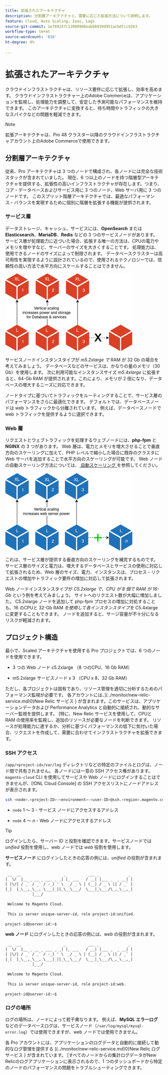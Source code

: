 ```yaml
---
title: 拡張されたアーキテクチャ
description: 分割層アーキテクチャと、需要に応じた拡張方法について説明します。
feature: Cloud, Auto Scaling, Iaas, Logs
source-git-commit: 1e789247c12009908eabb6039d951acbdfcc9263
workflow-type: tm+mt
source-wordcount: '816'
ht-degree: 0%

---
```


# 拡張されたアーキテクチャ

クラウドインフラストラクチャは、リソース要件に応じて拡張し、効率を高めます。 クラウドインフラストラクチャー上のAdobe Commerceは、アプリケーションを監視し、処理能力を調整して、安定した予測可能なパフォーマンスを維持できます。 このアーキテクチャに変換すると、待ち時間やトラフィックの大きなスパイクなどの問題を軽減できます。

>[!NOTE]
>
>拡張アーキテクチャは、Pro 48 クラスター以降のクラウドインフラストラクチャアカウント上のAdobe Commerceで使用できます。

## 分割層アーキテクチャ

従来、Pro アーキテクチャは 3 つのノードで構成され、各ノードには完全な技術スタックが含まれていました。 現在、6 つ以上のノードを持つ階層型アーキテクチャを提供する、拡張性の高いインフラストラクチャが存在します。つまり、コア・データベースおよびサービス用に 3 つのノード、Web サーバ用に 3 つのノードです。 このスプリット階層アーキテクチャでは、最適なパフォーマンス・バランスを実現するために個別に階層を拡張する機能が提供されます。

### サービス層

データストレージ、キャッシュ、サービスには、**OpenSearch** または **Elasticsearch**、**MariaDB**、**Redis** などの 3 つのサービスノードがあります。 サービス層が処理能力に近づいた場合、拡張する唯一の方法は、CPUの電力やメモリを増やすなど、サーバーのサイズを大きくすることです。 処理能力は、使用できるノードのサイズによって制限されます。 データベースクラスターは高可用性を実現するように設計されているので、使用されるテクノロジーでは、信頼性の高い方法で水平方向にスケールすることはできません。

![ サービス層の拡張 ](../../assets/scaling-service.png)

サービスノードインスタンスタイプが _m5.2xlarge で_ RAM が 32 Gb の場合を考えてみましょう。 データベースなどのサービスは、かなりの量のメモリ（30 Gb）を使用します。 次に利用可能なインスタンスサイズ _m5.4xlarge_ に拡張すると、64-Gb RAM が提供されます。これにより、メモリが 2 倍になり、データベースの増大するニーズに対応できます。

ノードタイプに基づいてトラフィックをルーティングすることで、サービス層のパフォーマンスをさらに最適化できます。 デフォルトでは、データベースノードは web トラフィックから分離されています。 例えば、データベースノードで web トラフィックを提供するように選択できます。

### Web 層

リクエストとウェブトラフィックを処理するウェブノードには、**php-fpm** と **NGINX** の 3 つがあります。 Web 層は、電力とメモリを増大させることで垂直方向のスケーリングに加えて、PHP レベルで縮小した場合に既存のクラスタに Web サーバを追加することで水平方向のスケーリングが可能です。 Web ノードの自動スケーリング方法については、[ 自動スケーリング ](autoscaling.md) を参照してください。

![Web 階層の拡張 ](../../assets/scaling-web.png)

これは、サービス層が提供する垂直方向のスケーリングを補完するものです。 サービス層のサイズと電力は、増大するデータベースとサービスの使用に対応して拡張されるため、Web 層のサイズ、電力、インスタンスは、プロセス・リクエストの増加やトラフィック要件の増加に対応して拡張されます。

Web ノードインスタンスタイプが _C5.2xlarge で、CPU が 8 個で RAM が 16-Gb_ という例を考えてみましょう。 サイトへのリクエスト数が大幅に増加しました。 C5.2xlarge ノードを追加して php-fpm プロセスの増加に対処することも、16 のCPUと 32-Gb RAM _を使用して各インスタンスタイプを_ C5.4xlarge に変更することもできます。 ノードを追加すると、サージ容量が不十分になるリスクが軽減されます。

## プロジェクト構造

最小で、Scaled アーキテクチャを使用する Pro プロジェクトでは、6 つのノードを使用できます。

- 3 つの Web ノード c5.2xlarge （8 つのCPU、16 Gb RAM）

- m5.2xlarge サービスノード x 3 （CPU x 8、32 Gb RAM）

ただし、各プロジェクトは固有であり、リソース管理を適切に分析するためのパフォーマンス監視が必要です。 各アカウントには、](../monitor/new-relic-service.md)0}New Relic サービス } が含まれます。このサービスは、アプリケーションデータおよび Performance Analytics と自動的に接続され、動的なサーバー監視を提供します。 [特に、New Relic サービスを使用して、CPUと RAM の使用率を監視し、追加のリソースが必要なノードを判断できます。 リソースが処理能力に達するか、分析に基づくパフォーマンスの低下に気付いた場合、リクエストを作成して、需要に合わせてインフラストラクチャを拡張できます。

### SSH アクセス

`/app/<project-id>/var/log` ディレクトリなどの特定のファイルとログは、ノード間で共有されません。 各ノードには一意の SSH アクセス権があります。 `magento-cloud` CLI を使用してサービスや Web ノードにログインすることはできませんが、[!DNL Cloud Console] の SSH アクセスリストにノードアドレスが表示されます。

```bash
ssh <node>.<project-ID>-<environment>-<user-ID>@ssh.<region>.magento.com
```

- `node` 1 ～ 3 - サービス ノードにアクセスするアドレス

- `node` 4 ～ _n_ - Web ノードにアクセスするアドレス

>[!TIP]
>
>ログインしたら、サーバー ID と役割を確認できます。サービスノードでは _unified_ 役割を使用し、web ノードでは _web_ 役割を使用します。

**サービスノード** にログインしたときの応答の例には、_unified_ の役割が含まれます。

```
 __  __                   _          ___ _             _
|  \/  |__ _ __ _ ___ _ _| |_ ___   / __| |___ _  _ __| |
| |\/| / _` / _` / -_) ' \  _/ _ \ | (__| / _ \ || / _` |
|_|  |_\__,_\__, \___|_||_\__\___/  \___|_\___/\_,_\__,_|
            |___/

 Welcome to Magento Cloud.

 This is server unique-server-id, role project-id:unified.

project-id@server-id:~$
```

**web ノード** にログインしたときの応答の例には、_web_ の役割が含まれます。

```
 __  __                   _          ___ _             _
|  \/  |__ _ __ _ ___ _ _| |_ ___   / __| |___ _  _ __| |
| |\/| / _` / _` / -_) ' \  _/ _ \ | (__| / _ \ || / _` |
|_|  |_\__,_\__, \___|_||_\__\___/  \___|_\___/\_,_\__,_|
            |___/

 Welcome to Magento Cloud.

 This is server unique-server-id, role project-id:web.

project-id@server-id:~$
```

### ログの場所

ログの場所は、ノードによって若干異なります。 例えば、**MySQL エラーログ** などのデータベースログは、サービスノード（`/var/log/mysql/mysql-error.log`）では使用できますが、web ノードでは使用できません。

各 Pro アカウントには、アプリケーションのログデータと自動的に接続して動的なログ管理を提供する ](../monitor/new-relic-service.md)0}New Relic ログサービス } が含まれています。 [すべてのノードからの集計ログデータがNew Relicのログアプリケーションに表示されるので、1 つのダッシュボードから特定のノードのパフォーマンスの問題をトラブルシューティングできます。
